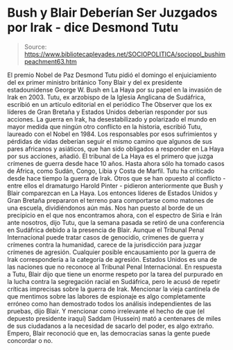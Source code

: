 # Bush y Blair Deberían Ser Juzgados por Irak - dice Desmond Tutu

> Source: https://www.bibliotecapleyades.net/SOCIOPOLITICA/sociopol_bushimpeachment63.htm

El premio Nobel de Paz Desmond Tutu pidió el
domingo el enjuiciamiento del ex primer ministro británico
Tony Blair y
del ex presidente estadounidense
George W. Bush en La Haya por su papel
en la invasión de Irak en 2003.
Tutu, ex arzobispo de la Iglesia Anglicana
de Sudáfrica, escribió en un artículo editorial en el periódico The
Observer que los ex líderes de Gran Bretaña y Estados Unidos deberían
responder por sus acciones.
La guerra en Irak,
ha desestabilizado y
polarizado el mundo en mayor medida que ningún otro conflicto en la
historia, escribió Tutu, laureado con el Nobel en 1984.
Los
responsables por esos sufrimientos y pérdidas de vidas deberían seguir
el mismo camino que algunos de sus pares africanos y asiáticos, que han
sido obligados a responder en La Haya por sus acciones, añadió.
El tribunal de La Haya es el primero que
juzga crímenes de guerra desde hace 10 años. Hasta ahora sólo ha tomado
casos de África, como Sudán, Congo, Libia y Costa de Marfil.
Tutu ha
criticado desde hace tiempo la guerra de Irak.
Otros que se han opuesto
al conflicto - entre ellos el dramaturgo Harold Pinter - pidieron
anteriormente que Bush y Blair comparezcan en La Haya.
Los entonces líderes de Estados Unidos y
Gran Bretaña prepararon el terreno para comportarse como matones de una
escuela, dividiéndonos aún más. Nos han puesto al borde de un precipicio
en el que nos encontramos ahora, con el espectro de Siria e Irán ante
nosotros, dijo Tutu, que la semana pasada se retiró de una conferencia
en Sudáfrica debido a la presencia de Blair.
Aunque el Tribunal Penal Internacional puede
tratar casos de genocidio, crímenes de guerra y crímenes contra la
humanidad, carece de la jurisdicción para juzgar crímenes de agresión.
Cualquier posible encausamiento por la
guerra de Irak correspondería a la categoría de agresión. Estados Unidos
es una de las naciones que no reconoce al Tribunal Penal Internacional.
En respuesta a Tutu, Blair dijo que tiene un
enorme respeto por la tarea del purpurado en la lucha contra la
segregación racial en Sudáfrica, pero le acusó de repetir críticas
imprecisas sobre la guerra de Irak.
Mencionar la vieja cantinela de que
mentimos sobre las labores de espionaje es algo completamente erróneo
como han demostrado todos los análisis independientes de las pruebas,
dijo Blair.
Y mencionar como irrelevante el hecho de que (el depuesto
presidente iraquí) Saddam (Hussein) mató a centenares de miles de sus
ciudadanos a la necesidad de sacarlo del poder, es algo extraño.
Empero, Blair reconoció que en,
las democracias sanas la gente puede concordar o no.
